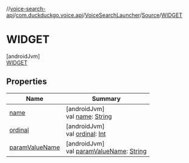 //[voice-search-api](../../../../../index.md)/[com.duckduckgo.voice.api](../../../index.md)/[VoiceSearchLauncher](../../index.md)/[Source](../index.md)/[WIDGET](index.md)

# WIDGET

[androidJvm]\
[WIDGET](index.md)

## Properties

| Name | Summary |
|---|---|
| [name](index.md#-372974862%2FProperties%2F-456743958) | [androidJvm]<br>val [name](index.md#-372974862%2FProperties%2F-456743958): [String](https://kotlinlang.org/api/latest/jvm/stdlib/kotlin/-string/index.html) |
| [ordinal](index.md#-739389684%2FProperties%2F-456743958) | [androidJvm]<br>val [ordinal](index.md#-739389684%2FProperties%2F-456743958): [Int](https://kotlinlang.org/api/latest/jvm/stdlib/kotlin/-int/index.html) |
| [paramValueName](../param-value-name.md) | [androidJvm]<br>val [paramValueName](../param-value-name.md): [String](https://kotlinlang.org/api/latest/jvm/stdlib/kotlin/-string/index.html) |

